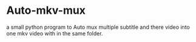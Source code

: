 # Auto-mkv-mux
a small python program to Auto mux multiple subtitle and there video into one mkv video with in the same folder.
